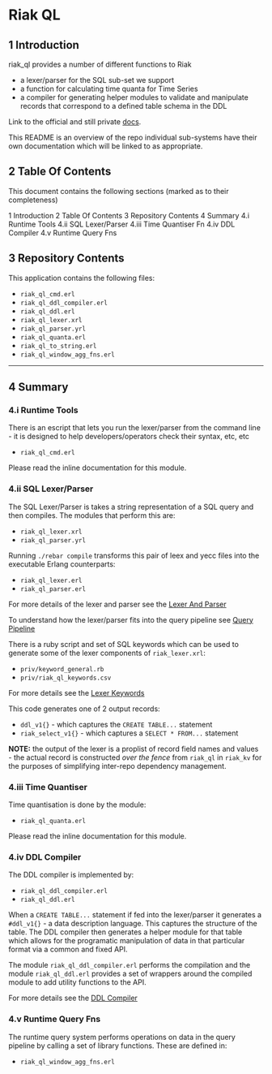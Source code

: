 # Riak QL

## 1 Introduction

riak_ql provides a number of different functions to Riak

* a lexer/parser for the SQL sub-set we support
* a function for calculating time quanta for Time Series
* a compiler for generating helper modules to validate and manipulate records that correspond to a defined table schema in the DDL

Link to the official and still private [docs](https://github.com/basho/private_basho_docs/tree/timeseries/1.0.0/source/languages/en/riakts).

This README is an overview of the repo individual sub-systems have their own documentation which will be linked to as appropriate.

## 2 Table Of Contents

This document contains the following sections (marked as to their completeness)

1 Introduction
2 Table Of Contents
3 Repository Contents
4 Summary
4.i Runtime Tools
4.ii SQL Lexer/Parser
4.iii Time Quantiser Fn
4.iv DDL Compiler
4.v Runtime Query Fns

## 3 Repository Contents

This application contains the following files:

* `riak_ql_cmd.erl`
* `riak_ql_ddl_compiler.erl`
* `riak_ql_ddl.erl`
* `riak_ql_lexer.xrl`
* `riak_ql_parser.yrl`
* `riak_ql_quanta.erl`
* `riak_ql_to_string.erl`
* `riak_ql_window_agg_fns.erl`

----

## 4 Summary

### 4.i Runtime Tools

There is an escript that lets you run the lexer/parser from the command line - it is designed to help developers/operators check their syntax, etc, etc

* `riak_ql_cmd.erl`

Please read the inline documentation for this module.

### 4.ii SQL Lexer/Parser

The SQL Lexer/Parser is takes a string representation of a SQL query and then compiles. The modules that perform this are:

* `riak_ql_lexer.xrl`
* `riak_ql_parser.yrl`

Running `./rebar compile` transforms this pair of leex and yecc files into the executable Erlang counterparts:

* `riak_ql_lexer.erl`
* `riak_ql_parser.erl`

For more details of the lexer and parser see the [Lexer And Parser](./doc/lexer_parser.md)

To understand how the lexer/parser fits into the query pipeline see [Query Pipeline](./doc/the_query_pipeline.md)

There is a ruby script and set of SQL keywords which can be used to generate some of the lexer components of `riak_lexer.xrl`:

* `priv/keyword_general.rb`
* `priv/riak_ql_keywords.csv`

For more details see the [Lexer Keywords](./doc/lexer_keywords.md)

This code generates one of 2 output records:

* `ddl_v1{}` - which captures the `CREATE TABLE...` statement
* `riak_select_v1{}` - which captures a `SELECT * FROM...` statement

**NOTE:** the output of the lexer is a proplist of record field names and values - the actual record is constructed *over the fence* from `riak_ql` in `riak_kv` for the purposes of simplifying inter-repo dependency management.

### 4.iii Time Quantiser

Time quantisation is done by the module:

* `riak_ql_quanta.erl`

Please read the inline documentation for this module.

### 4.iv DDL Compiler

The DDL compiler is implemented by:

* `riak_ql_ddl_compiler.erl`
* `riak_ql_ddl.erl`

When a `CREATE TABLE...` statement if fed into the lexer/parser it generates a `#ddl_v1{}` - a data description language. This captures the structure of the table. The DDL compiler then generates a helper module for that table which allows for the programatic manipulation of data in that particular format via a common and fixed API.

The module `riak_ql_ddl_compiler.erl` performs the compilation and the module `riak_ql_ddl.erl` provides a set of wrappers around the compiled module to add utility functions to the API.

For more details see the [DDL Compiler](./doc/ddl_compiler.md)


### 4.v Runtime Query Fns

The runtime query system performs operations on data in the query pipeline by calling a set of library functions. These are defined in:

* `riak_ql_window_agg_fns.erl`


